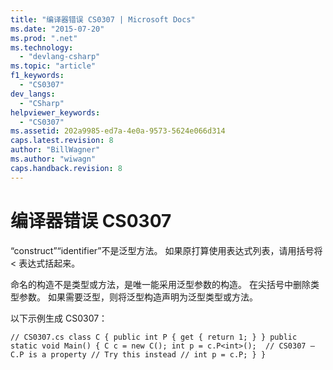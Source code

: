 ```yaml
---
title: "编译器错误 CS0307 | Microsoft Docs"
ms.date: "2015-07-20"
ms.prod: ".net"
ms.technology: 
  - "devlang-csharp"
ms.topic: "article"
f1_keywords: 
  - "CS0307"
dev_langs: 
  - "CSharp"
helpviewer_keywords: 
  - "CS0307"
ms.assetid: 202a9985-ed7a-4e0a-9573-5624e066d314
caps.latest.revision: 8
author: "BillWagner"
ms.author: "wiwagn"
caps.handback.revision: 8
---
```

# 编译器错误 CS0307
“construct”“identifier”不是泛型方法。 如果原打算使用表达式列表，请用括号将 \< 表达式括起来。  
  
 命名的构造不是类型或方法，是唯一能采用泛型参数的构造。 在尖括号中删除类型参数。 如果需要泛型，则将泛型构造声明为泛型类型或方法。  
  
 以下示例生成 CS0307：  
  
```  
// CS0307.cs class C { public int P { get { return 1; } } public static void Main() { C c = new C(); int p = c.P<int>();  // CS0307 – C.P is a property // Try this instead // int p = c.P; } }  
```